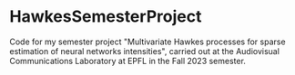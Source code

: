 # HawkesSemesterProject
Code for my semester project "Multivariate Hawkes processes for sparse estimation of neural networks intensities", carried out at the Audiovisual Communications Laboratory at EPFL in the Fall 2023 semester.
